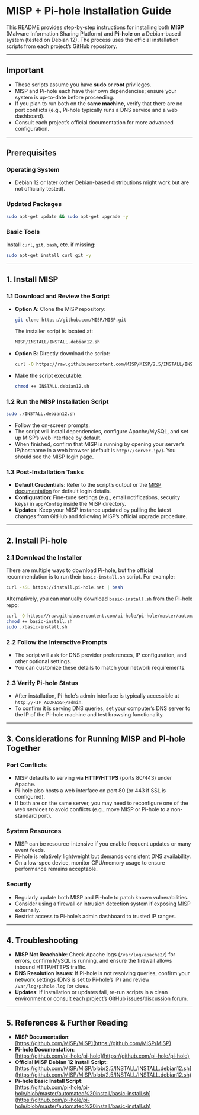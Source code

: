  # MISP + Pi-hole Installation Guide
 
 This README provides step-by-step instructions for installing both **MISP** (Malware Information Sharing Platform) and **Pi-hole** on a Debian-based system (tested on Debian 12). The process uses the official installation scripts from each project’s GitHub repository.
 
 ---
 
 ## Important
 
 - These scripts assume you have **sudo** or **root** privileges.  
 - MISP and Pi-hole each have their own dependencies; ensure your system is up-to-date before proceeding.  
 - If you plan to run both on the **same machine**, verify that there are no port conflicts (e.g., Pi-hole typically runs a DNS service and a web dashboard).  
 - Consult each project’s official documentation for more advanced configuration.
 
 ---
 
 ## Prerequisites
 
 ### Operating System
 - Debian 12 or later (other Debian-based distributions might work but are not officially tested).
 
 ### Updated Packages
 ```bash
 sudo apt-get update && sudo apt-get upgrade -y
 ```
 
 ### Basic Tools
 Install `curl`, `git`, `bash`, etc. if missing:
 ```bash
 sudo apt-get install curl git -y
 ```
 
 ---
 
 ## 1. Install MISP
 
 ### 1.1 Download and Review the Script
 
 - **Option A**: Clone the MISP repository:
   ```bash
   git clone https://github.com/MISP/MISP.git
   ```
   The installer script is located at:
   ```swift
   MISP/INSTALL/INSTALL.debian12.sh
   ```
 
 - **Option B**: Directly download the script:
   ```bash
   curl -O https://raw.githubusercontent.com/MISP/MISP/2.5/INSTALL/INSTALL.debian12.sh
   ```
 
 - Make the script executable:
   ```bash
   chmod +x INSTALL.debian12.sh
   ```
 
 ### 1.2 Run the MISP Installation Script
 ```bash
 sudo ./INSTALL.debian12.sh
 ```
 - Follow the on-screen prompts.  
 - The script will install dependencies, configure Apache/MySQL, and set up MISP’s web interface by default.  
 - When finished, confirm that MISP is running by opening your server’s IP/hostname in a web browser (default is `http://server-ip/`). You should see the MISP login page.
 
 ### 1.3 Post-Installation Tasks
 - **Default Credentials**: Refer to the script’s output or the [MISP documentation](https://github.com/MISP/MISP) for default login details.  
 - **Configuration**: Fine-tune settings (e.g., email notifications, security keys) in `app/Config` inside the MISP directory.  
 - **Updates**: Keep your MISP instance updated by pulling the latest changes from GitHub and following MISP’s official upgrade procedure.
 
 ---
 
 ## 2. Install Pi-hole
 
 ### 2.1 Download the Installer
 There are multiple ways to download Pi-hole, but the official recommendation is to run their `basic-install.sh` script. For example:
 ```bash
 curl -sSL https://install.pi-hole.net | bash
 ```
 
 Alternatively, you can manually download `basic-install.sh` from the Pi-hole repo:
 ```bash
 curl -O https://raw.githubusercontent.com/pi-hole/pi-hole/master/automated%20install/basic-install.sh
 chmod +x basic-install.sh
 sudo ./basic-install.sh
 ```
 
 ### 2.2 Follow the Interactive Prompts
 - The script will ask for DNS provider preferences, IP configuration, and other optional settings.  
 - You can customize these details to match your network requirements.
 
 ### 2.3 Verify Pi-hole Status
 - After installation, Pi-hole’s admin interface is typically accessible at `http://<IP_ADDRESS>/admin`.  
 - To confirm it is serving DNS queries, set your computer’s DNS server to the IP of the Pi-hole machine and test browsing functionality.
 
 ---
 
 ## 3. Considerations for Running MISP and Pi-hole Together
 
 ### Port Conflicts
 - MISP defaults to serving via **HTTP/HTTPS** (ports 80/443) under Apache.  
 - Pi-hole also hosts a web interface on port 80 (or 443 if SSL is configured).  
 - If both are on the same server, you may need to reconfigure one of the web services to avoid conflicts (e.g., move MISP or Pi-hole to a non-standard port).
 
 ### System Resources
 - MISP can be resource-intensive if you enable frequent updates or many event feeds.  
 - Pi-hole is relatively lightweight but demands consistent DNS availability.  
 - On a low-spec device, monitor CPU/memory usage to ensure performance remains acceptable.
 
 ### Security
 - Regularly update both MISP and Pi-hole to patch known vulnerabilities.  
 - Consider using a firewall or intrusion detection system if exposing MISP externally.  
 - Restrict access to Pi-hole’s admin dashboard to trusted IP ranges.
 
 ---
 
 ## 4. Troubleshooting
 
 - **MISP Not Reachable**: Check Apache logs (`/var/log/apache2/`) for errors, confirm MySQL is running, and ensure the firewall allows inbound HTTP/HTTPS traffic.  
 - **DNS Resolution Issues**: If Pi-hole is not resolving queries, confirm your network settings (DNS is set to Pi-hole’s IP) and review `/var/log/pihole.log` for clues.  
 - **Updates**: If installation or updates fail, re-run scripts in a clean environment or consult each project’s GitHub issues/discussion forum.
 
 ---
 
 ## 5. References & Further Reading
 
 - **MISP Documentation**:  
   [https://github.com/MISP/MISP](https://github.com/MISP/MISP)
 - **Pi-hole Documentation**:  
   [https://github.com/pi-hole/pi-hole](https://github.com/pi-hole/pi-hole)
 - **Official MISP Debian 12 Install Script**:  
   [https://github.com/MISP/MISP/blob/2.5/INSTALL/INSTALL.debian12.sh](https://github.com/MISP/MISP/blob/2.5/INSTALL/INSTALL.debian12.sh)
 - **Pi-hole Basic Install Script**:  
   [https://github.com/pi-hole/pi-hole/blob/master/automated%20install/basic-install.sh](https://github.com/pi-hole/pi-hole/blob/master/automated%20install/basic-install.sh)
 ```
